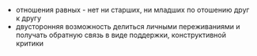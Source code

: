 - отношения равных - нет ни старших, ни младших по отошению друг к другу
- двусторонняя возможность делиться личными переживаниями и получать обратную связь в виде поддержки, конструктивной критики